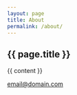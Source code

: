 ```yaml
---
layout: page
title: About
permalink: /about/
---
```


<article class="page">

  <h1>{{ page.title }}</h1>

  <div class="entry">
    {{ content }}
  </div>

[email@domain.com](mailto:adkunit@gmail.com)
